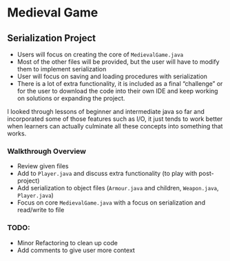 # Medieval Game
## Serialization Project

- Users will focus on creating the core of `MedievalGame.java`
- Most of the other files will be provided, but the user will have to modify them to implement serialization
- User will focus on saving and loading procedures with serialization 
- There is a lot of extra functionality, it is included as a final “challenge” or for the user to download the code into their own IDE and keep working on solutions or expanding the project.

I looked through lessons of beginner and intermediate java so far and incorporated some of those features such as I/O, it just tends to work better when learners can actually culminate all these concepts into something that works.

### Walkthrough Overview

- Review given files
- Add to `Player.java` and discuss extra functionality (to play with post-project)
- Add serialization to object files (`Armour.java` and children, `Weapon.java`, `Player.java`)
- Focus on core `MedievalGame.java` with a focus on serialization and read/write to file

### TODO:

- Minor Refactoring to clean up code
- Add comments to give user more context